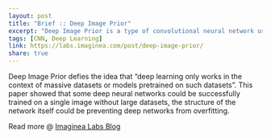 ```yaml
---
layout: post
title: "Brief :: Deep Image Prior"
excerpt: "Deep Image Prior is a type of convolutional neural network used to enhance a given image with no prior training data other than the image itself."
tags: [CNN, Deep Learning]
link: https://labs.imaginea.com/post/deep-image-prior/
share: true
---
```


Deep Image Prior defies the idea that “deep learning only works in the context of massive datasets or models pretrained on such datasets”. 
This paper showed that some deep neural networks could be successfully trained on a single image without large datasets, the structure of the network itself could be preventing deep networks from overfitting.


Read more @ [Imaginea Labs Blog](https://labs.imaginea.com/post/deep-image-prior/)

